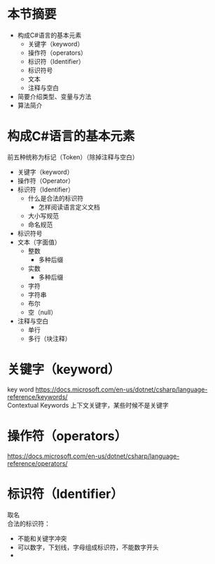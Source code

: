 # 本节摘要  
* 构成C#语言的基本元素  
  * 关键字（keyword）  
  * 操作符（operators）  
  * 标识符（Identifier）  
  * 标识符号
  * 文本  
  * 注释与空白  
* 简要介绍类型、变量与方法  
* 算法简介  

# 构成C#语言的基本元素  
前五种统称为标记（Token）（除掉注释与空白）  
* 关键字（keyword）  
* 操作符（Operator）  
* 标识符（Identifier）  
  * 什么是合法的标识符
    * 怎样阅读语言定义文档  
  * 大小写规范  
  * 命名规范  
* 标识符号
* 文本（字面值）  
  * 整数  
    * 多种后缀
  * 实数 
    * 多种后缀  
  * 字符  
  * 字符串  
  * 布尔  
  * 空（null） 
* 注释与空白
  * 单行  
  * 多行（块注释）  
  
# 关键字（keyword）
key word https://docs.microsoft.com/en-us/dotnet/csharp/language-reference/keywords/  
Contextual Keywords  上下文关键字，某些时候不是关键字  

# 操作符（operators）
https://docs.microsoft.com/en-us/dotnet/csharp/language-reference/operators/  

# 标识符（Identifier）  
取名  
合法的标识符：
* 不能和关键字冲突  
* 可以数字，下划线，字母组成标识符，不能数字开头  
* 
